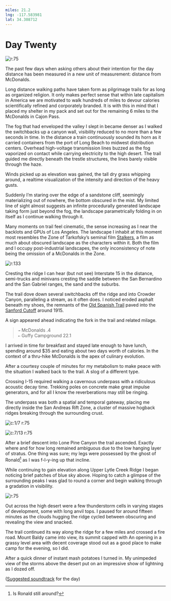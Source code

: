 ```yaml
---
miles: 21.2
lng: -117.583981
lat: 34.308712
---
```


# Day Twenty

![r:75](2019-05-09.jpeg)

The past few days when asking others about their intention for the day distance has been measured in a new unit of measurement: distance from McDonalds.

Long distance walking paths have taken form as pilgrimage trails for as long as organized religion. It only makes perfect sense that within late capitalism in America we are motivated to walk hundreds of miles to devour calories scientifically refined and corporately branded. It is with this in mind that I placed my shelter in my pack and set out for the remaining 6 miles to the McDonalds in Cajon Pass.

<!-- more -->

The fog that had enveloped the valley I slept in became denser as I walked the switchbacks up a canyon wall, visibility reduced to no more than a few seconds in time. In the distance a train continuously sounded its horn as it carried containers from the port of Long Beach to midwest distribution centers. Overhead high-voltage transmission lines buzzed as the fog vaporized on contact while carrying electricity to the high desert. The trail guided me directly beneath the trestle structures, the lines barely visible through the haze.

Winds picked up as elevation was gained, the tall dry grass whipping around, a realtime visualization of the intensity and direction of the heavy gusts.

Suddenly I’m staring over the edge of a sandstone cliff, seemingly materializing out of nowhere, the bottom obscured in the mist. My limited line of sight almost suggests an infinite procedurally generated landscape taking form just beyond the fog, the landscape parametrically folding in on itself as I continue walking through it.

Many moments on trail feel cinematic, the sense increasing as I near the backlots and GPUs of Los Angeles. The landscape I inhabit at this moment most resembles the Zone of Tarkofsky’s seminal film [Stalkers](https://www.youtube.com/watch?v=xB7jVTut3-g), a film as much about obscured landscape as the characters within it. Both the film and I occupy post-industrial landscapes, the only inconsistency of note being the omission of a McDonalds in the Zone.

![r:133](2019-05-09-2.jpeg)

Cresting the ridge I can hear (but not see) Interstate 15 in the distance, semi-trucks and minivans cresting the saddle between the San Bernardino and the San Gabriel ranges, the sand and the suburbs.

The trail dove down several switchbacks off the ridge and into Crowder Canyon, paralleling a stream, as it often does. I noticed eroded asphalt beneath my shoes, the remnants of the [Old Spanish Trail](https://en.wikipedia.org/wiki/Old_Spanish_Trail_(trade_route)) paved into the [Sanford Cutoff](https://en.wikipedia.org/wiki/Mormon_Road) around 1915.

A sign appeared ahead indicating the fork in the trail and related milage.

> `→` McDonalds .4  
> `←` Guffy Campground 22.1

I arrived in time for breakfast and stayed late enough to have lunch, spending around $35 and eating about two days worth of calories. In the context of a thru-hike McDonalds is the apex of culinary evolution.

After a courtesy couple of minutes for my metabolism to make peace with the situation I walked back to the trail. A slog of a different type.

Crossing I-15 required walking a cavernous underpass with a ridiculous acoustic decay time. Trekking poles on concrete make great impulse generators, and for all I know the reverberations may still be ringing.

The underpass was both a spatial and temporal gateway, placing me directly inside the San Andreas Rift Zone, a cluster of massive hogback ridges breaking through the surrounding crust. 

![c:1/7 r:75](2019-05-09-3.jpeg)

![c:7/13 r:75](2019-05-09-4.jpeg)

After a brief descent into Lone Pine Canyon the trail ascended. Exactly where and for how long remained ambiguous due to the low hanging layer of stratus. One thing was sure; my legs were possessed by the ghost of Ronald[^1] as I was f-l-y-ing up that incline.

While continuing to gain elevation along Upper Lytle Creek Ridge I began noticing brief patches of blue sky above. Hoping to catch a glimpse of the surrounding peaks I was glad to round a corner and begin walking through a gradation in visibility.

![r:75](2019-05-09-5.jpeg)

Out across the high desert were a few thunderstorm cells in varying stages of development, some with long anvil tops. I paused for around fifteen minutes as the clouds hugging the ridge cycled between obscuring and revealing the view and snacked.

The trail continued its way along the ridge for a few miles and crossed a fire road. Mount Baldy came into view, its summit capped with An opening in a grassy level area with decent coverage stood out as a good place to make camp for the evening, so I did.

After a quick dinner of instant mash potatoes I turned in. My unimpeded view of the storms above the desert put on an impressive show of lightning as I dozed off. 

([Suggested soundtrack](https://www.youtube.com/watch?v=DOw62EREnCg) for the day)

[^1]: Is Ronald still around?